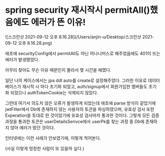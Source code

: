 # spring security 재시작시 permitAll()했음에도 에러가 뜬 이유!

![스크린샷 2021-09-12 오후 8.16.28](/Users/anjin-u/Desktop/스크린샷 2021-09-12 오후 8.16.28.png)



애초에 securityConfig에서 permitAll도 아닌 어나니머스로 해주었음에도 401이 뜨는 에러가 발생했었다.



아무리 찾아도 무슨 이유 때문인지 몰라서 몇 시간을 헤맸다.









일단 나의 케이스에서는 jpa ddl auto를 create로 설정해주었다. 그러한 이유로 데이터 베이스가 재시작 시 마다 초기화 되었고, auth/signup에서 회원가입한 멤버들도 초기화 되었으나 authTokenCookie는 삭제되지 않았다. 







그런데 여기서 의도치 않은 오류가 발생하게 되었는데 애초에 parse 방식이 같았기에 jwtFilter에서 Db에 존재하지 않는 사용자의 토큰을 파싱하였으며, 유효성 검사 또한 Experation을 토대로 한 것이었기에 유효성 검사마저 통과한 것이다. 그렇게 모든 검증과정을 통과한 토큰은 userDetailsSerivce에서 userPk를 찾는 과정 중 Db에 존재하지 않아 에러가 떴던 것이다. 















인터넷에는 이런 사례가 안보였기에, 이렇게 적어본다.









(사실 이렇게 멍청한 사람이 또 있을까 싶다.)